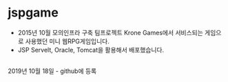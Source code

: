 # jspgame
- 2015년 10월 모의인프라 구축 팀프로젝트 Krone Games에서 서비스되는 게임으로 사용했던 미니 웹RPG게임입니다.
- JSP Servelt, Oracle, Tomcat을 활용해서 배포했습니다.

## 
2019년 10월 18일 - github에 등록